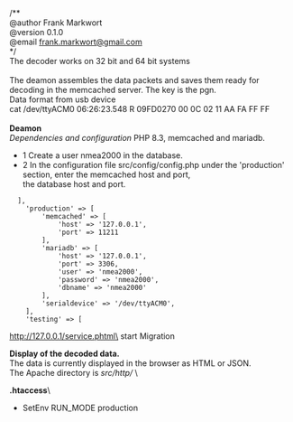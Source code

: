 /** \
@author Frank Markwort\
@version 0.1.0\
@email frank.markwort@gmail.com\
*/\
The decoder works on 32 bit and 64 bit systems\
\
The deamon assembles the data packets and saves them ready for decoding in the memcached server. The key is the pgn.\
Data format from usb device\
cat /dev/ttyACM0
06:26:23.548 R 09FD0270 00 0C 02 11 AA FA FF FF\
\
**Deamon**\
_Dependencies and configuration_
PHP 8.3, memcached and mariadb.
- 1 Create a user nmea2000 in the database.
- 2 In the configuration file src/config/config.php under the 'production' section, enter the memcached host and port, \
the database host and port.
```
  ],
    'production' => [
        'memcached' => [
            'host' => '127.0.0.1',
            'port' => 11211
        ],
        'mariadb' => [
            'host' => '127.0.0.1',
            'port' => 3306,
            'user' => 'nmea2000',
            'password' => 'nmea2000',
            'dbname' => 'nmea2000'
        ],
        'serialdevice' => '/dev/ttyACM0',
    ],
    'testing' => [
```
http://127.0.0.1/service.phtml\
start Migration



**Display of the decoded data.**\
The data is currently displayed in the browser as HTML or JSON.\
The Apache directory is _src/http/_ \

**.htaccess**\
- SetEnv RUN_MODE production
